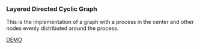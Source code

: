 ### Layered Directed Cyclic Graph

This is the implementation of a graph with a process in the center and other nodes evenly distributed around the process.

[DEMO](https://graph-d35ba.firebaseapp.com/) 
